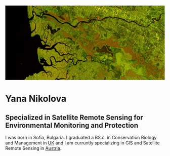![](media/Picture1.png)
# Yana Nikolova
##                                  Specialized in Satellite Remote Sensing for Environmental Monitoring and Protection

I was born in Sofia, Bulgaria. I graduated a BS.c. in Conservation Biology and Management in [UK](https://www.stir.ac.uk/about/contact-us/) and I am curruntly specializing in GIS and Satellite Remote Sensing in [Austria](https://www.plus.ac.at/?lang=en).

